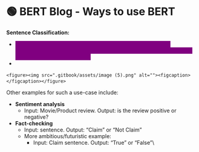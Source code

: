 # 🟢 BERT Blog - Ways to use BERT

**Sentence Classification:**

* <mark style="color:purple;background-color:purple;">**You mainly have to train the classifier, with minimal changes happening to the BERT model during the training phase. This training process is called Fine-Tuning**</mark>
*

    <figure><img src=".gitbook/assets/image (5).png" alt=""><figcaption></figcaption></figure>

Other examples for such a use-case include:

* **Sentiment analysis**
  * Input: Movie/Product review. Output: is the review positive or negative?
* **Fact-checking**
  * Input: sentence. Output: “Claim” or “Not Claim”
  * More ambitious/futuristic example:
    * Input: Claim sentence. Output: “True” or “False”\
